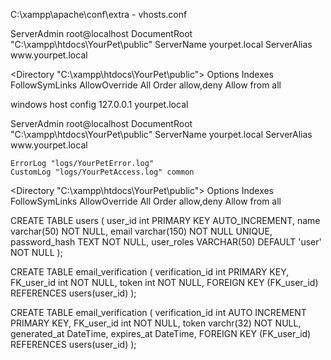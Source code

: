 
C:\xampp\apache\conf\extra - vhosts.conf

<VirtualHost yourpet.local:80>
	ServerAdmin root@localhost
	DocumentRoot "C:\xampp\htdocs\YourPet\public"
	ServerName yourpet.local
	ServerAlias www.yourpet.local
  
  <Directory "C:\xampp\htdocs\YourPet\public">
		Options Indexes FollowSymLinks 
		AllowOverride All
		Order allow,deny
		Allow from all
   </Directory>
   
</VirtualHost>


windows host config
127.0.0.1	yourpet.local


<!-- This worked? -->
<VirtualHost yourpet.local:80>
	ServerAdmin root@localhost
	DocumentRoot "C:\xampp\htdocs\YourPet\public"
	ServerName yourpet.local
	ServerAlias www.yourpet.local
	
	ErrorLog "logs/YourPetError.log"
    CustomLog "logs/YourPetAccess.log" common
  
  <Directory "C:\xampp\htdocs\YourPet\public">
		Options Indexes FollowSymLinks 
		AllowOverride All
		Order allow,deny
		Allow from all
   </Directory>
   
</VirtualHost>



<!-- Database Stuff -->

CREATE TABLE users (
    user_id int PRIMARY KEY AUTO_INCREMENT,
    name varchar(50) NOT NULL,
    email varchar(150) NOT NULL UNIQUE,
    password_hash TEXT NOT NULL,
    user_roles VARCHAR(50) DEFAULT 'user' NOT NULL
);

CREATE TABLE email_verification (
    verification_id int PRIMARY KEY,
	FK_user_id int NOT NULL,
    token int NOT NULL,
    FOREIGN KEY (FK_user_id) REFERENCES users(user_id)
);


<!-- Possibly works -->
CREATE TABLE email_verification (
    verification_id int AUTO INCREMENT PRIMARY KEY,
	FK_user_id int NOT NULL,
    token varchr(32) NOT NULL,
    generated_at DateTime,
    expires_at DateTime,
    FOREIGN KEY (FK_user_id) REFERENCES users(user_id)
);